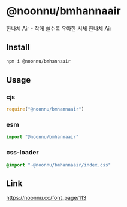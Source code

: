 # @noonnu/bmhannaair
한나체 Air - 작게 쓸수록 우아한 서체 한나체 Air

## Install
```sh
npm i @noonnu/bmhannaair
```
## Usage
### cjs
```js
require("@noonnu/bmhannaair")
```
### esm
```js
import "@noonnu/bmhannaair"
```
### css-loader
```css
@import "~@noonnu/bmhannaair/index.css"
```

## Link
https://noonnu.cc/font_page/113